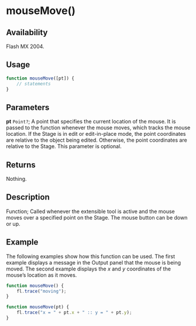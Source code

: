 # mouseMove()

## Availability

Flash MX 2004.

## Usage

```javascript
function mouseMove([pt]) {
    // statements
}
```

## Parameters

**pt** `Point?`; A point that specifies the current location of the mouse. It is passed to the function whenever the mouse moves, which tracks the mouse location. If the Stage is in edit or edit-in-place mode, the point coordinates are relative to the object being edited. Otherwise, the point coordinates are relative to the Stage. This parameter is optional.

## Returns

Nothing.

## Description

Function; Called whenever the extensible tool is active and the mouse moves over a specified point on the Stage. The mouse button can be down or up.

## Example

The following examples show how this function can be used. The first example displays a message in the Output panel that the mouse is being moved. The second example displays the *x* and *y* coordinates of the mouse’s location as it moves.

```javascript
function mouseMove() {
    fl.trace("moving");
}

function mouseMove(pt) {
    fl.trace("x = " + pt.x + " :: y = " + pt.y);
}
```
